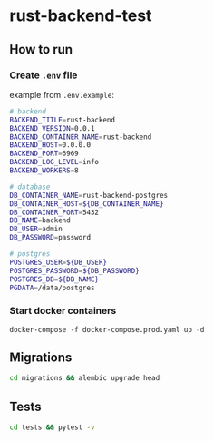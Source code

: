 # rust-backend-test

## How to run

### Create `.env` file

example from `.env.example`:

```bash
# backend
BACKEND_TITLE=rust-backend
BACKEND_VERSION=0.0.1
BACKEND_CONTAINER_NAME=rust-backend
BACKEND_HOST=0.0.0.0
BACKEND_PORT=6969
BACKEND_LOG_LEVEL=info
BACKEND_WORKERS=8

# database
DB_CONTAINER_NAME=rust-backend-postgres
DB_CONTAINER_HOST=${DB_CONTAINER_NAME}
DB_CONTAINER_PORT=5432
DB_NAME=backend
DB_USER=admin
DB_PASSWORD=password

# postgres
POSTGRES_USER=${DB_USER}
POSTGRES_PASSWORD=${DB_PASSWORD}
POSTGRES_DB=${DB_NAME}
PGDATA=/data/postgres

```

### Start docker containers

```
docker-compose -f docker-compose.prod.yaml up -d
```

## Migrations

```bash
cd migrations && alembic upgrade head
```

## Tests

```bash
cd tests && pytest -v
```

